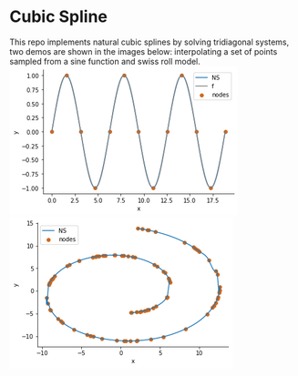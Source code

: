 # Cubic Spline
This repo implements natural cubic splines by solving tridiagonal systems, two demos are shown in the images below: interpolating a set of points sampled from
a sine function and swiss roll model.
![alt text](https://github.com/chrisdcs/Numerical-Computation/blob/main/cubic-splines/sine.png)
![alt text](https://github.com/chrisdcs/Numerical-Computation/blob/main/cubic-splines/swiss-roll.png)